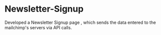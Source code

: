 # Newsletter-Signup
Developed a Newsletter Signup page , which sends the data entered to the mailchimp's servers via API calls.
